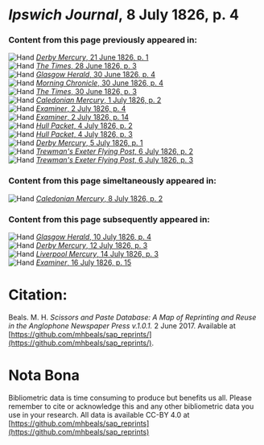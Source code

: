 # *Ipswich Journal*, 8 July 1826, p. 4  
  
### Content from this page previously appeared in:  
![Hand](http://scissorsandpaste.net/wp-content/uploads/2017/06/smallhandpointer.png) [*Derby Mercury*, 21 June 1826, p. 1](https://mhbeals.github.io/sap_html/Derby-Mercury/Derby-Mercury-21-June-1826-p-1)  
![Hand](http://scissorsandpaste.net/wp-content/uploads/2017/06/smallhandpointer.png) [*The Times*, 28 June 1826, p. 3](https://mhbeals.github.io/sap_html/The-Times/The-Times-28-June-1826-p-3)  
![Hand](http://scissorsandpaste.net/wp-content/uploads/2017/06/smallhandpointer.png) [*Glasgow Herald*, 30 June 1826, p. 4](https://mhbeals.github.io/sap_html/Glasgow-Herald/Glasgow-Herald-30-June-1826-p-4)  
![Hand](http://scissorsandpaste.net/wp-content/uploads/2017/06/smallhandpointer.png) [*Morning Chronicle*, 30 June 1826, p. 4](https://mhbeals.github.io/sap_html/Morning-Chronicle/Morning-Chronicle-30-June-1826-p-4)  
![Hand](http://scissorsandpaste.net/wp-content/uploads/2017/06/smallhandpointer.png) [*The Times*, 30 June 1826, p. 3](https://mhbeals.github.io/sap_html/The-Times/The-Times-30-June-1826-p-3)  
![Hand](http://scissorsandpaste.net/wp-content/uploads/2017/06/smallhandpointer.png) [*Caledonian Mercury*, 1 July 1826, p. 2](https://mhbeals.github.io/sap_html/Caledonian-Mercury/Caledonian-Mercury-1-July-1826-p-2)  
![Hand](http://scissorsandpaste.net/wp-content/uploads/2017/06/smallhandpointer.png) [*Examiner*, 2 July 1826, p. 4](https://mhbeals.github.io/sap_html/Examiner/Examiner-2-July-1826-p-4)  
![Hand](http://scissorsandpaste.net/wp-content/uploads/2017/06/smallhandpointer.png) [*Examiner*, 2 July 1826, p. 14](https://mhbeals.github.io/sap_html/Examiner/Examiner-2-July-1826-p-14)  
![Hand](http://scissorsandpaste.net/wp-content/uploads/2017/06/smallhandpointer.png) [*Hull Packet*, 4 July 1826, p. 2](https://mhbeals.github.io/sap_html/Hull-Packet/Hull-Packet-4-July-1826-p-2)  
![Hand](http://scissorsandpaste.net/wp-content/uploads/2017/06/smallhandpointer.png) [*Hull Packet*, 4 July 1826, p. 3](https://mhbeals.github.io/sap_html/Hull-Packet/Hull-Packet-4-July-1826-p-3)  
![Hand](http://scissorsandpaste.net/wp-content/uploads/2017/06/smallhandpointer.png) [*Derby Mercury*, 5 July 1826, p. 1](https://mhbeals.github.io/sap_html/Derby-Mercury/Derby-Mercury-5-July-1826-p-1)  
![Hand](http://scissorsandpaste.net/wp-content/uploads/2017/06/smallhandpointer.png) [*Trewman's Exeter Flying Post*, 6 July 1826, p. 2](https://mhbeals.github.io/sap_html/Trewman's-Exeter-Flying-Post/Trewman's-Exeter-Flying-Post-6-July-1826-p-2)  
![Hand](http://scissorsandpaste.net/wp-content/uploads/2017/06/smallhandpointer.png) [*Trewman's Exeter Flying Post*, 6 July 1826, p. 3](https://mhbeals.github.io/sap_html/Trewman's-Exeter-Flying-Post/Trewman's-Exeter-Flying-Post-6-July-1826-p-3)  
  
### Content from this page simeltaneously appeared in:  
![Hand](http://scissorsandpaste.net/wp-content/uploads/2017/06/smallhandpointer.png) [*Caledonian Mercury*, 8 July 1826, p. 2](https://mhbeals.github.io/sap_html/Caledonian-Mercury/Caledonian-Mercury-8-July-1826-p-2)  
  
### Content from this page subsequently appeared in:  
![Hand](http://scissorsandpaste.net/wp-content/uploads/2017/06/smallhandpointer.png) [*Glasgow Herald*, 10 July 1826, p. 4](https://mhbeals.github.io/sap_html/Glasgow-Herald/Glasgow-Herald-10-July-1826-p-4)  
![Hand](http://scissorsandpaste.net/wp-content/uploads/2017/06/smallhandpointer.png) [*Derby Mercury*, 12 July 1826, p. 3](https://mhbeals.github.io/sap_html/Derby-Mercury/Derby-Mercury-12-July-1826-p-3)  
![Hand](http://scissorsandpaste.net/wp-content/uploads/2017/06/smallhandpointer.png) [*Liverpool Mercury*, 14 July 1826, p. 3](https://mhbeals.github.io/sap_html/Liverpool-Mercury/Liverpool-Mercury-14-July-1826-p-3)  
![Hand](http://scissorsandpaste.net/wp-content/uploads/2017/06/smallhandpointer.png) [*Examiner*, 16 July 1826, p. 15](https://mhbeals.github.io/sap_html/Examiner/Examiner-16-July-1826-p-15)  


# Citation: 

Beals. M. H. *Scissors and Paste Database: A Map of Reprinting and Reuse in the Anglophone Newspaper Press v.1.0.1.* 2 June 2017. Available at [https://github.com/mhbeals/sap_reprints/](https://github.com/mhbeals/sap_reprints/). 

# Nota Bona

Bibliometric data is time consuming to produce but benefits us all. Please remember to cite or acknowledge this and any other bibliometric data you use in your research. All data is available CC-BY 4.0 at [https://github.com/mhbeals/sap_reprints](https://github.com/mhbeals/sap_reprints)